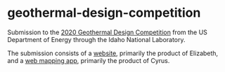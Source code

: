 # geothermal-design-competition
Submission to the <a href="https://inl.gov/geothermalchallenge/">2020 Geothermal Design Competition</a> from the US Department of Energy through the Idaho National Laboratory.

The submission consists of a <a href="https://terpconnect.umd.edu/~eread781/Geothermal/">website</a>, primarily the product of Elizabeth, and a <a href="https://terpconnect.umd.edu/~eread781/Geothermal/test.html">web mapping app</a>, primarily the product of Cyrus.
